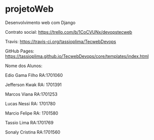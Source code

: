 # projetoWeb
Desenvolvimento web com Django


Contrato social: https://trello.com/b/1CoCVUNx/devopstecweb

Travis: https://travis-ci.org/tassioplima/TecwebDevops

GitHub Pages: https://tassioplima.github.io/TecwebDevops/core/templates/index.html


Nome dos Alunos:

Edio Gama Filho	RA:1701060

Jefferson Kwak RA: 1701391

Marcos Viana RA:1701253

Lucas Nessi RA: 1701780

Marcio Felipe RA: 1701580

Tassio Lima RA:1701769

Sonaly Cristina RA:1701560
